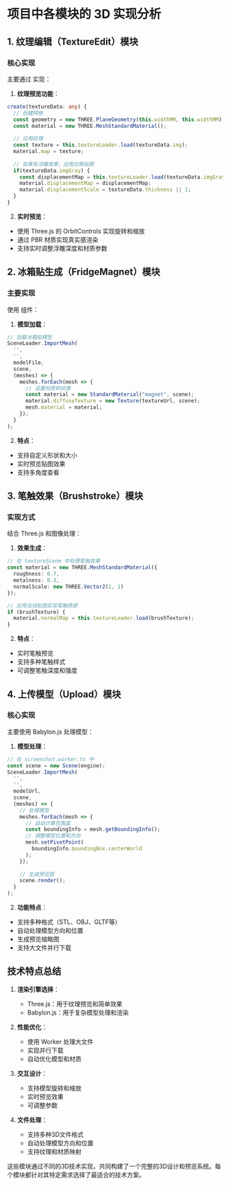 # 项目中各模块的 3D 实现分析

## 1. 纹理编辑（TextureEdit）模块

### 核心实现
主要通过 <mcfile name="textureScene.ts" path="d:\code\shixicode\src\templates\2dEditor\common\textureManager\textureScene.ts"></mcfile> 实现：

1. **纹理预览功能**：
```typescript
create(textureData: any) {
  // 创建网格
  const geometry = new THREE.PlaneGeometry(this.widthMM, this.widthMM);
  const material = new THREE.MeshStandardMaterial();
  
  // 应用纹理
  const texture = this.textureLoader.load(textureData.img);
  material.map = texture;
  
  // 如果有浮雕效果，应用位移贴图
  if(textureData.imgGray) {
    const displacementMap = this.textureLoader.load(textureData.imgGray);
    material.displacementMap = displacementMap;
    material.displacementScale = textureData.thickness || 1;
  }
}
```

2. **实时预览**：
- 使用 Three.js 的 OrbitControls 实现旋转和缩放
- 通过 PBR 材质实现真实感渲染
- 支持实时调整浮雕深度和材质参数

## 2. 冰箱贴生成（FridgeMagnet）模块

### 主要实现
使用 <mcfile name="ModelPreview" path="d:\code\shixicode\src\components\ModelPreview\index.tsx"></mcfile> 组件：

1. **模型加载**：
```typescript
// 加载冰箱贴模型
SceneLoader.ImportMesh(
  '',
  '',
  modelFile,
  scene,
  (meshes) => {
    meshes.forEach(mesh => {
      // 设置材质和纹理
      const material = new StandardMaterial("magnet", scene);
      material.diffuseTexture = new Texture(textureUrl, scene);
      mesh.material = material;
    });
  }
);
```

2. **特点**：
- 支持自定义形状和大小
- 实时预览贴图效果
- 支持多角度查看

## 3. 笔触效果（Brushstroke）模块

### 实现方式
结合 Three.js 和图像处理：

1. **效果生成**：
```typescript
// 在 textureScene 中处理笔触效果
const material = new THREE.MeshStandardMaterial({
  roughness: 0.7,
  metalness: 0.3,
  normalScale: new THREE.Vector2(1, 1)
});

// 应用法线贴图实现笔触质感
if (brushTexture) {
  material.normalMap = this.textureLoader.load(brushTexture);
}
```

2. **特点**：
- 实时笔触预览
- 支持多种笔触样式
- 可调整笔触深度和强度

## 4. 上传模型（Upload）模块

### 核心实现
主要使用 Babylon.js 处理模型：

1. **模型处理**：
```typescript
// 在 screenshot.worker.ts 中
const scene = new Scene(engine);
SceneLoader.ImportMesh(
  '',
  '',
  modelUrl,
  scene,
  (meshes) => {
    // 处理模型
    meshes.forEach(mesh => {
      // 自动计算包围盒
      const boundingInfo = mesh.getBoundingInfo();
      // 调整模型位置和方向
      mesh.setPivotPoint(
        boundingInfo.boundingBox.centerWorld
      );
    });
    
    // 生成预览图
    scene.render();
  }
);
```

2. **功能特点**：
- 支持多种格式（STL、OBJ、GLTF等）
- 自动处理模型方向和位置
- 生成预览缩略图
- 支持大文件并行下载

## 技术特点总结

1. **渲染引擎选择**：
   - Three.js：用于纹理预览和简单效果
   - Babylon.js：用于复杂模型处理和渲染

2. **性能优化**：
   - 使用 Worker 处理大文件
   - 实现并行下载
   - 自动优化模型和材质

3. **交互设计**：
   - 支持模型旋转和缩放
   - 实时预览效果
   - 可调整参数

4. **文件处理**：
   - 支持多种3D文件格式
   - 自动处理模型方向和位置
   - 支持纹理和材质映射

这些模块通过不同的3D技术实现，共同构建了一个完整的3D设计和预览系统。每个模块都针对其特定需求选择了最适合的技术方案。
